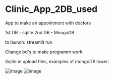 # Clinic_App_2DB_used

App to make an appointment with doctors

1st DB - sqlite 2nd DB - MongoDB

to launch:
streamlit run

Change bd's to make programm work

Sqlite in upload files, examples of mongoDB lower:


![image](https://user-images.githubusercontent.com/96421241/236078882-3b07de79-1885-47de-942e-cb88a0d8b438.png)
![image](https://user-images.githubusercontent.com/96421241/236078904-cd972a34-de69-41dd-bcff-d3be86ec890d.png)
